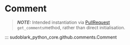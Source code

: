 # Comment

> **_NOTE:_**  Intended instantiation via
> [PullRequest](./pull-request.md)  
> `get_comments`method, rather than direct initialisation.

::: sudoblark_python_core.github.comments.Comment